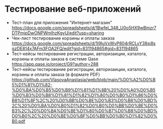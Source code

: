 # Тестирование веб-приложений
- Тест-план для приложения "Интернет-магазин" https://docs.google.com/spreadsheets/d/1BwfeI_348_U0o5HX9wBmzr7DTPmjpDwONPWmlhzKgyU/edit?usp=sharing
- Чек-лист тестирование корзины и оплаты заказа https://docs.google.com/spreadsheets/d/1I9luVxWvP804rRCLvY38sj8sgzDE814x7AFm3FOA2FQ/edit?gid=831194865#gid=831194865
- Тест-кейсы тестирование регистрации, авторизаиции, каталога, корзины и оплаты заказа в системе Qase https://app.qase.io/project/G9?author=288
- Тест-кейсы тестирование регистрации, авторизаиции, каталога, корзины и оплаты заказа (в формате PDF) https://github.com/VlasovaAnastasia/web/blob/main/%D0%A2%D0%B5%D1%81%D1%82-%D0%BA%D0%B5%D0%B9%D1%81%D1%8B%20%D0%A0%D0%B5%D0%B3%D0%B8%D1%81%D1%82%D1%80%D0%B0%D1%86%D0%B8%D1%8F%2C%20%D0%BB%D0%BE%D0%B3%D0%B8%D0%BD%2C%20%D0%BA%D0%B0%D1%82%D0%B0%D0%BB%D0%BE%D0%B3%2C%20%D0%BA%D0%BE%D1%80%D0%B7%D0%B8%D0%BD%D0%B0%2C%20%D0%BE%D0%BF%D0%BB%D0%B0%D1%82%D0%B0.pdf
